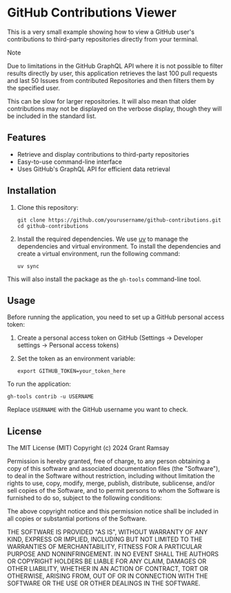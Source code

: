 # GitHub Contributions Viewer

This is a very small example showing how to view a GitHub user's contributions
to third-party repositories directly from your terminal.

> [!NOTE]
>
> Due to limitations in the GitHub GraphQL API where it is not possible to
> filter results directly by user, this application retrieves the last 100 pull
> requests and last 50 Issues from contributed Repositories and then filters
> them by the specified user.
>
> This can be slow for larger repositories. It will also mean that older
> contributions may not be displayed on the verbose display, though they will be
> included in the standard list.

## Features

- Retrieve and display contributions to third-party repositories
- Easy-to-use command-line interface
- Uses GitHub's GraphQL API for efficient data retrieval

## Installation

1. Clone this repository:

   ```terminal
   git clone https://github.com/yourusername/github-contributions.git
   cd github-contributions
   ```

2. Install the required dependencies. We use
[uv](https://github.com/astral-sh/uv) to manage the dependencies and virtual
environment. To install the dependencies and create a virtual environment, run
the following command:

   ```terminal
   uv sync
   ```

This will also install the package as the `gh-tools` command-line tool.

## Usage

Before running the application, you need to set up a GitHub personal access token:

1. Create a personal access token on GitHub (Settings -> Developer settings -> Personal access tokens)
2. Set the token as an environment variable:

   ```terminal
   export GITHUB_TOKEN=your_token_here
   ```

To run the application:

```terminal
gh-tools contrib -u USERNAME
```

Replace `USERNAME` with the GitHub username you want to check.

## License

The MIT License (MIT)
Copyright (c) 2024 Grant Ramsay

Permission is hereby granted, free of charge, to any person obtaining a copy
of this software and associated documentation files (the "Software"), to deal
in the Software without restriction, including without limitation the rights
to use, copy, modify, merge, publish, distribute, sublicense, and/or sell
copies of the Software, and to permit persons to whom the Software is
furnished to do so, subject to the following conditions:

The above copyright notice and this permission notice shall be included in all
copies or substantial portions of the Software.

THE SOFTWARE IS PROVIDED "AS IS", WITHOUT WARRANTY OF ANY KIND,
EXPRESS OR IMPLIED, INCLUDING BUT NOT LIMITED TO THE WARRANTIES OF
MERCHANTABILITY, FITNESS FOR A PARTICULAR PURPOSE AND NONINFRINGEMENT.
IN NO EVENT SHALL THE AUTHORS OR COPYRIGHT HOLDERS BE LIABLE FOR ANY CLAIM,
DAMAGES OR OTHER LIABILITY, WHETHER IN AN ACTION OF CONTRACT, TORT OR
OTHERWISE, ARISING FROM, OUT OF OR IN CONNECTION WITH THE SOFTWARE OR THE USE
OR OTHER DEALINGS IN THE SOFTWARE.
